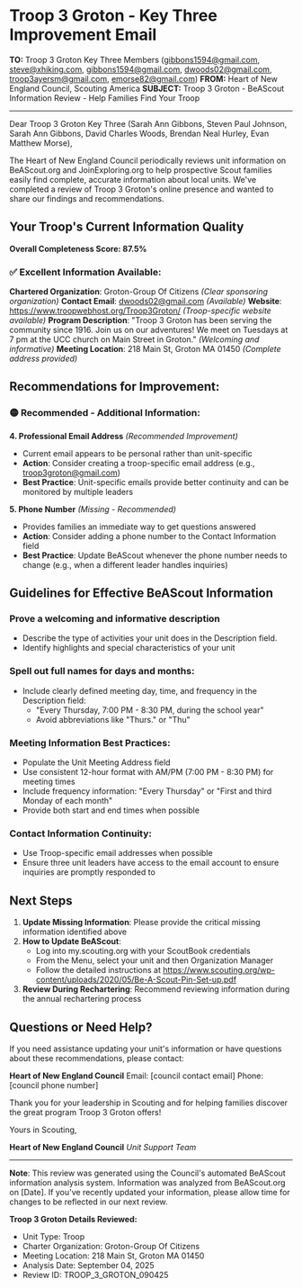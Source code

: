 # Troop 3 Groton - Key Three Improvement Email

**TO:** Troop 3 Groton Key Three Members (gibbons1594@gmail.com, steve@xhiking.com, gibbons1594@gmail.com, dwoods02@gmail.com, troop3ayersm@gmail.com, emorse82@gmail.com)
**FROM:** Heart of New England Council, Scouting America
**SUBJECT:** Troop 3 Groton - BeAScout Information Review - Help Families Find Your Troop

---

Dear Troop 3 Groton Key Three (Sarah Ann Gibbons, Steven Paul Johnson, Sarah Ann Gibbons, David Charles Woods, Brendan Neal Hurley, Evan Matthew Morse),

The Heart of New England Council periodically reviews unit information on BeAScout.org and JoinExploring.org to help prospective Scout families easily find complete, accurate information about local units. We've completed a review of Troop 3 Groton's online presence and wanted to share our findings and recommendations.

## Your Troop's Current Information Quality

**Overall Completeness Score: 87.5%**

### ✅ **Excellent Information Available:**
**Chartered Organization**: Groton-Group Of Citizens *(Clear sponsoring organization)*
**Contact Email**: dwoods02@gmail.com *(Available)*
**Website**: https://www.troopwebhost.org/Troop3Groton/ *(Troop-specific website available)*
**Program Description**: "Troop 3 Groton has been serving the community since 1916. Join us on our adventures! We meet on Tuesdays at 7 pm at the UCC church on Main Street in Groton." *(Welcoming and informative)*
**Meeting Location**: 218 Main St, Groton MA 01450 *(Complete address provided)*

## Recommendations for Improvement:

### 🟡 **Recommended - Additional Information:**

**4. Professional Email Address** *(Recommended Improvement)*
- Current email appears to be personal rather than unit-specific
- **Action**: Consider creating a troop-specific email address (e.g., troop3groton@gmail.com)
- **Best Practice**: Unit-specific emails provide better continuity and can be monitored by multiple leaders

**5. Phone Number** *(Missing - Recommended)*
- Provides families an immediate way to get questions answered
- **Action**: Consider adding a phone number to the Contact Information field
- **Best Practice**: Update BeAScout whenever the phone number needs to change (e.g., when a different leader handles inquiries)

## Guidelines for Effective BeAScout Information

### **Prove a welcoming and informative description**
- Describe the type of activities your unit does in the Description field.
- Identify highlights and special characteristics of your unit

### **Spell out full names for days and months:**
- Include clearly defined meeting day, time, and frequency in the Description field:
  - "Every Thursday, 7:00 PM - 8:30 PM, during the school year"
  - Avoid abbreviations like "Thurs." or "Thu"

### **Meeting Information Best Practices:**
- Populate the Unit Meeting Address field
- Use consistent 12-hour format with AM/PM (7:00 PM - 8:30 PM) for meeting times
- Include frequency information: "Every Thursday" or "First and third Monday of each month"
- Provide both start and end times when possible

### **Contact Information Continuity:**
- Use Troop-specific email addresses when possible
- Ensure three unit leaders have access to the email account to ensure inquiries are promptly responded to

## Next Steps

1. **Update Missing Information**: Please provide the critical missing information identified above
2. **How to Update BeAScout**: 
   - Log into my.scouting.org with your ScoutBook credentials
   - From the Menu, select your unit and then Organization Manager
   - Follow the detailed instructions at
     https://www.scouting.org/wp-content/uploads/2020/05/Be-A-Scout-Pin-Set-up.pdf
3. **Review During Rechartering**: Recommend reviewing information during the annual rechartering process

## Questions or Need Help?

If you need assistance updating your unit's information or have questions about these recommendations, please contact:

**Heart of New England Council**
Email: [council contact email]
Phone: [council phone number]

Thank you for your leadership in Scouting and for helping families discover the great program Troop 3 Groton offers!

Yours in Scouting,

**Heart of New England Council**
*Unit Support Team*

---

**Note**: This review was generated using the Council's automated BeAScout information analysis system. Information was analyzed from BeAScout.org on [Date]. If you've recently updated your information, please allow time for changes to be reflected in our next review.

**Troop 3 Groton Details Reviewed:**
- Unit Type: Troop
- Charter Organization: Groton-Group Of Citizens
- Meeting Location: 218 Main St, Groton MA 01450
- Analysis Date: September 04, 2025
- Review ID: TROOP_3_GROTON_090425